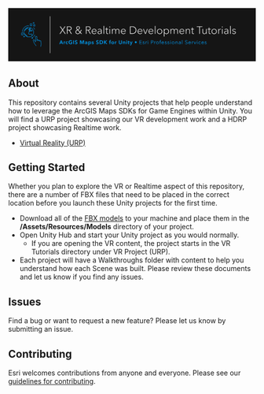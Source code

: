 <div align="center">
  <a href="#">
    <img src="./documentation/github-banner.png" alt="Project Title" title="Project Title" />
  </a>
</div>
  
## About

This repository contains several Unity projects that help people understand how to leverage the ArcGIS Maps SDKs for Game Engines within Unity. You will find a URP project showcasing our VR development work and a HDRP project showcasing Realtime work.

* [Virtual Reality (URP)](https://github.com/EsriPS/xr-realtime-unity-tutorials/tree/main/VR%20Project%20(URP))

## Getting Started

Whether you plan to explore the VR or Realtime aspect of this repository, there are a number of FBX files that need to be placed in the correct location before you launch these Unity projects for the first time.

* Download all of the [FBX models](https://esriis-my.sharepoint.com/:f:/g/personal/jeff8977_esri_com/EvcKTCBgCF5Hjgr4PSjLeUMBTGd7wtKgntu3n3o2qE_WOQ?e=R1IkZR) to your machine and place them in the **/Assets/Resources/Models** directory of your project. 
* Open Unity Hub and start your Unity project as you would normally.
  * If you are opening the VR content, the project starts in the VR Tutorials directory under VR Project (URP).
* Each project will have a Walkthroughs folder with content to help you understand how each Scene was built. Please review these documents and let us know if you find any issues.

## Issues

Find a bug or want to request a new feature?  Please let us know by submitting an issue.

## Contributing

Esri welcomes contributions from anyone and everyone. Please see our [guidelines for contributing](CONTRIBUTING.md).
